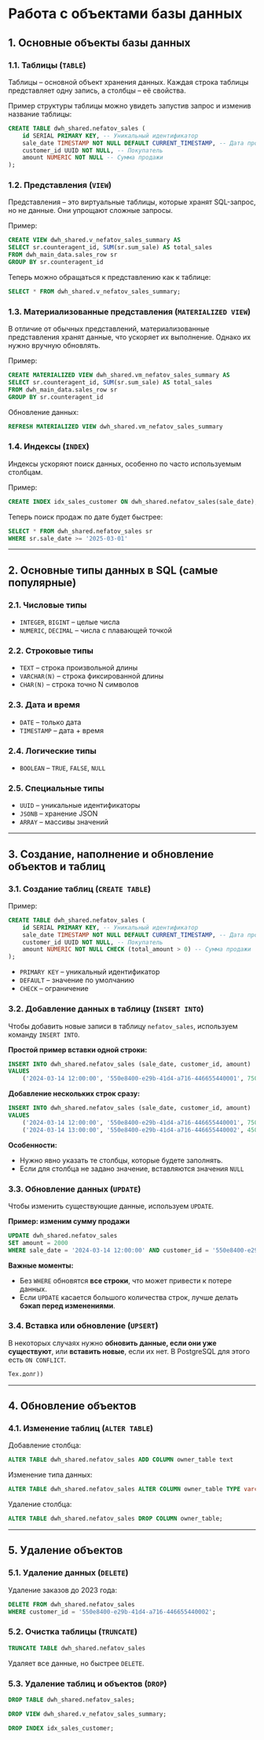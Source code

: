 # **Работа с объектами базы данных**  

## **1. Основные объекты базы данных**  

### **1.1. Таблицы (`TABLE`)**

Таблицы – основной объект хранения данных. Каждая строка таблицы представляет одну запись, а столбцы – её свойства.
  

Пример структуры таблицы можно увидеть запустив запрос и изменив название таблицы:
```sql
CREATE TABLE dwh_shared.nefatov_sales (
	id SERIAL PRIMARY KEY, -- Уникальный идентификатор
	sale_date TIMESTAMP NOT NULL DEFAULT CURRENT_TIMESTAMP, -- Дата продажи
	customer_id UUID NOT NULL, -- Покупатель
	amount NUMERIC NOT NULL -- Сумма продажи
);
```
  
### **1.2. Представления (`VIEW`)**

Представления – это виртуальные таблицы, которые хранят SQL-запрос, но не данные. Они упрощают сложные запросы.

Пример:
```sql
CREATE VIEW dwh_shared.v_nefatov_sales_summary AS
SELECT sr.counteragent_id, SUM(sr.sum_sale) AS total_sales
FROM dwh_main_data.sales_row sr
GROUP BY sr.counteragent_id
```

  
Теперь можно обращаться к представлению как к таблице:

```sql
SELECT * FROM dwh_shared.v_nefatov_sales_summary;
```
  
### **1.3. Материализованные представления (`MATERIALIZED VIEW`)**

В отличие от обычных представлений, материализованные представления хранят данные, что ускоряет их выполнение. Однако их нужно вручную обновлять.  

Пример:
```sql
CREATE MATERIALIZED VIEW dwh_shared.vm_nefatov_sales_summary AS
SELECT sr.counteragent_id, SUM(sr.sum_sale) AS total_sales
FROM dwh_main_data.sales_row sr
GROUP BY sr.counteragent_id
```

Обновление данных:

```sql
REFRESH MATERIALIZED VIEW dwh_shared.vm_nefatov_sales_summary
```
  
### **1.4. Индексы (`INDEX`)**

Индексы ускоряют поиск данных, особенно по часто используемым столбцам.

Пример:
```sql
CREATE INDEX idx_sales_customer ON dwh_shared.nefatov_sales(sale_date);
```

Теперь поиск продаж по дате будет быстрее:

```sql
SELECT * FROM dwh_shared.nefatov_sales sr
WHERE sr.sale_date >= '2025-03-01'
```
 
---
## **2. Основные типы данных в SQL** (самые популярные)

### **2.1. Числовые типы**

- `INTEGER`, `BIGINT` – целые числа
- `NUMERIC`, `DECIMAL` – числа с плавающей точкой 
### **2.2. Строковые типы**

- `TEXT` – строка произвольной длины
- `VARCHAR(N)` – строка фиксированной длины
- `CHAR(N)` – строка точно N символов
### **2.3. Дата и время**

- `DATE` – только дата
- `TIMESTAMP` – дата + время
### **2.4. Логические типы**

- `BOOLEAN` – `TRUE`, `FALSE`, `NULL` 
### **2.5. Специальные типы**

- `UUID` – уникальные идентификаторы
- `JSONB` – хранение JSON
- `ARRAY` – массивы значений

---
## **3. Создание, наполнение и обновление объектов и таблиц**

### **3.1. Создание таблиц (`CREATE TABLE`)**

Пример:
```sql
CREATE TABLE dwh_shared.nefatov_sales (
	id SERIAL PRIMARY KEY, -- Уникальный идентификатор
	sale_date TIMESTAMP NOT NULL DEFAULT CURRENT_TIMESTAMP, -- Дата продажи
	customer_id UUID NOT NULL, -- Покупатель
	amount NUMERIC NOT NULL CHECK (total_amount > 0) -- Сумма продажи
);
```

- `PRIMARY KEY` – уникальный идентификатор
- `DEFAULT` – значение по умолчанию
- `CHECK` – ограничение
### **3.2. Добавление данных в таблицу (`INSERT INTO`)**  
Чтобы добавить новые записи в таблицу `nefatov_sales`, используем команду `INSERT INTO`.  

**Простой пример вставки одной строки:**  
```sql
INSERT INTO dwh_shared.nefatov_sales (sale_date, customer_id, amount)
VALUES
    ('2024-03-14 12:00:00', '550e8400-e29b-41d4-a716-446655440001', 750.25)
```

**Добавление нескольких строк сразу:**  
```sql
INSERT INTO dwh_shared.nefatov_sales (sale_date, customer_id, amount)
VALUES
    ('2024-03-14 12:00:00', '550e8400-e29b-41d4-a716-446655440001', 750.25),
    ('2024-03-14 13:00:00', '550e8400-e29b-41d4-a716-446655440002', 450.75);
```

**Особенности:**
- Нужно явно указать те столбцы, которые будете заполнять.
- Если для столбца не задано значение, вставляются значения `NULL`

### **3.3. Обновление данных (`UPDATE`)**

Чтобы изменить существующие данные, используем `UPDATE`.

**Пример: изменим сумму продажи**
```sql
UPDATE dwh_shared.nefatov_sales
SET amount = 2000
WHERE sale_date = '2024-03-14 12:00:00' AND customer_id = '550e8400-e29b-41d4-a716-446655440001';
```
  
**Важные моменты:**

- Без `WHERE` обновятся **все строки**, что может привести к потере данных.
- Если `UPDATE` касается большого количества строк, лучше делать **бэкап перед изменениями**.

### **3.4. Вставка или обновление (`UPSERT`)**

В некоторых случаях нужно **обновить данные, если они уже существуют**, или **вставить новые**, если их нет. В PostgreSQL для этого есть `ON CONFLICT`.

```sql
Тех.долг))
```  
---
## **4. Обновление объектов**

### **4.1. Изменение таблиц (`ALTER TABLE`)**

Добавление столбца:

```sql
ALTER TABLE dwh_shared.nefatov_sales ADD COLUMN owner_table text
```

Изменение типа данных:

```sql
ALTER TABLE dwh_shared.nefatov_sales ALTER COLUMN owner_table TYPE varchar(10);
```

Удаление столбца:

```sql
ALTER TABLE dwh_shared.nefatov_sales DROP COLUMN owner_table;
```

---
## **5. Удаление объектов**

### **5.1. Удаление данных (`DELETE`)**

Удаление заказов до 2023 года:

```sql
DELETE FROM dwh_shared.nefatov_sales
WHERE customer_id = '550e8400-e29b-41d4-a716-446655440002';
```

### **5.2. Очистка таблицы (`TRUNCATE`)**

```sql
TRUNCATE TABLE dwh_shared.nefatov_sales
```

Удаляет все данные, но быстрее `DELETE`.  

### **5.3. Удаление таблиц и объектов (`DROP`)**

```sql
DROP TABLE dwh_shared.nefatov_sales;

DROP VIEW dwh_shared.v_nefatov_sales_summary;

DROP INDEX idx_sales_customer;
```

  